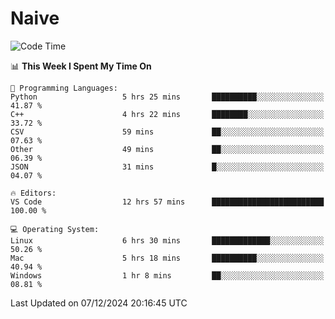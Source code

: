 # Naive
<!-- ## 日拱一卒，功不唐捐 -->
<!-- [![GitHub Streak](https://streak-stats.demolab.com/?user=XiaoXKKK)](https://git.io/streak-stats) -->
<!--START_SECTION:waka-->
![Code Time](http://img.shields.io/badge/Code%20Time-98%20hrs%2041%20mins-blue)

📊 **This Week I Spent My Time On** 

```text
💬 Programming Languages: 
Python                   5 hrs 25 mins       ██████████░░░░░░░░░░░░░░░   41.87 % 
C++                      4 hrs 22 mins       ████████░░░░░░░░░░░░░░░░░   33.72 % 
CSV                      59 mins             ██░░░░░░░░░░░░░░░░░░░░░░░   07.63 % 
Other                    49 mins             ██░░░░░░░░░░░░░░░░░░░░░░░   06.39 % 
JSON                     31 mins             █░░░░░░░░░░░░░░░░░░░░░░░░   04.07 % 

🔥 Editors: 
VS Code                  12 hrs 57 mins      █████████████████████████   100.00 % 

💻 Operating System: 
Linux                    6 hrs 30 mins       █████████████░░░░░░░░░░░░   50.26 % 
Mac                      5 hrs 18 mins       ██████████░░░░░░░░░░░░░░░   40.94 % 
Windows                  1 hr 8 mins         ██░░░░░░░░░░░░░░░░░░░░░░░   08.81 % 
```


 Last Updated on 07/12/2024 20:16:45 UTC
<!--END_SECTION:waka-->
